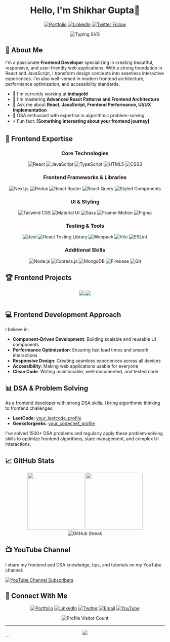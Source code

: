 <div align="center">
  
# Hello, I'm Shikhar Gupta👋

[![Portfolio](https://img.shields.io/badge/-Portfolio-000000?style=social&logo=react&logoColor=61DAFB)](https://shikhar-portfolio.vercel.app/)
[![LinkedIn](https://img.shields.io/badge/-LinkedIn-blue?style=flat-square&logo=Linkedin&logoColor=white)](https://www.linkedin.com/in/shikhar-gupta-98a15b197/)
[![Twitter Follow](https://img.shields.io/twitter/follow/your_twitter?style=social)](https://x.com/Shikhar00317518)

</div>

<p align="center">
  <img src="https://readme-typing-svg.herokuapp.com?font=Fira+Code&pause=1000&color=61DAFB&center=true&vCenter=true&width=435&lines=Frontend+Developer;React+Specialist;JavaScript+Enthusiast;UI%2FUX+Craftsman;DSA+Master" alt="Typing SVG" />
</p>

## 💫 About Me

I'm a passionate **Frontend Developer** specializing in creating beautiful, responsive, and user-friendly web applications. With a strong foundation in React and JavaScript, I transform design concepts into seamless interactive experiences. I'm also well-versed in modern frontend architecture, performance optimization, and accessibility standards.

- 🔭 I'm currently working at **indiagold**
- 🌱 I'm mastering **Advanced React Patterns and Frontend Architecture**
- 💬 Ask me about **React, JavaScript, Frontend Performance, UI/UX Implementation**
- 🧠 DSA enthusiast with expertise in algorithmic problem-solving
- ⚡ Fun fact: **[Something interesting about your frontend journey]**

## 🚀 Frontend Expertise

<div align="center">

### Core Technologies
![React](https://img.shields.io/badge/-React-61DAFB?style=for-the-badge&logo=react&logoColor=black)
![JavaScript](https://img.shields.io/badge/-JavaScript-F7DF1E?style=for-the-badge&logo=javascript&logoColor=black)
![TypeScript](https://img.shields.io/badge/-TypeScript-3178C6?style=for-the-badge&logo=typescript&logoColor=white)
![HTML5](https://img.shields.io/badge/-HTML5-E34F26?style=for-the-badge&logo=html5&logoColor=white)
![CSS3](https://img.shields.io/badge/-CSS3-1572B6?style=for-the-badge&logo=css3&logoColor=white)

### Frontend Frameworks & Libraries
![Next.js](https://img.shields.io/badge/-Next.js-000000?style=for-the-badge&logo=next.js&logoColor=white)
![Redux](https://img.shields.io/badge/-Redux-764ABC?style=for-the-badge&logo=redux&logoColor=white)
![React Router](https://img.shields.io/badge/-React_Router-CA4245?style=for-the-badge&logo=react-router&logoColor=white)
![React Query](https://img.shields.io/badge/-React_Query-FF4154?style=for-the-badge&logo=react-query&logoColor=white)
![Styled Components](https://img.shields.io/badge/-Styled_Components-DB7093?style=for-the-badge&logo=styled-components&logoColor=white)

### UI & Styling
![Tailwind CSS](https://img.shields.io/badge/-Tailwind_CSS-38B2AC?style=for-the-badge&logo=tailwind-css&logoColor=white)
![Material UI](https://img.shields.io/badge/-Material_UI-0081CB?style=for-the-badge&logo=material-ui&logoColor=white)
![Sass](https://img.shields.io/badge/-Sass-CC6699?style=for-the-badge&logo=sass&logoColor=white)
![Framer Motion](https://img.shields.io/badge/-Framer_Motion-0055FF?style=for-the-badge&logo=framer&logoColor=white)
![Figma](https://img.shields.io/badge/-Figma-F24E1E?style=for-the-badge&logo=figma&logoColor=white)

### Testing & Tools
![Jest](https://img.shields.io/badge/-Jest-C21325?style=for-the-badge&logo=jest&logoColor=white)
![React Testing Library](https://img.shields.io/badge/-RTL-E33332?style=for-the-badge&logo=testing-library&logoColor=white)
![Webpack](https://img.shields.io/badge/-Webpack-8DD6F9?style=for-the-badge&logo=webpack&logoColor=black)
![Vite](https://img.shields.io/badge/-Vite-646CFF?style=for-the-badge&logo=vite&logoColor=white)
![ESLint](https://img.shields.io/badge/-ESLint-4B32C3?style=for-the-badge&logo=eslint&logoColor=white)

### Additional Skills
![Node.js](https://img.shields.io/badge/-Node.js-339933?style=for-the-badge&logo=node.js&logoColor=white)
![Express.js](https://img.shields.io/badge/-Express.js-000000?style=for-the-badge&logo=express&logoColor=white)
![MongoDB](https://img.shields.io/badge/-MongoDB-47A248?style=for-the-badge&logo=mongodb&logoColor=white)
![Firebase](https://img.shields.io/badge/-Firebase-FFCA28?style=for-the-badge&logo=firebase&logoColor=black)
![Git](https://img.shields.io/badge/-Git-F05032?style=for-the-badge&logo=git&logoColor=white)

</div>

## 🏆 Frontend Projects

<div align="center">
  <a href="https://github.com/shikhar-9519/gfg-chrome-extension">
    <img align="center" src="https://github-readme-stats.vercel.app/api/pin/?username=yourusername&repo=react-project&theme=react" />
  </a>
  <a href="https://github.com/shikhar-9519/playtube">
    <img align="center" src="https://github-readme-stats.vercel.app/api/pin/?username=yourusername&repo=nextjs-project&theme=react" />
  </a>
</div>
<br />

## 💻 Frontend Development Approach

I believe in:
- **Component-Driven Development**: Building scalable and reusable UI components
- **Performance Optimization**: Ensuring fast load times and smooth interactions
- **Responsive Design**: Creating seamless experiences across all devices
- **Accessibility**: Making web applications usable for everyone
- **Clean Code**: Writing maintainable, well-documented, and tested code

## 📊 DSA & Problem Solving

As a frontend developer with strong DSA skills, I bring algorithmic thinking to frontend challenges:

- **LeetCode**: [your_leetcode_profile](https://leetcode.com/u/shikhar_at_lc/)
- **Geeksforgeeks**: [your_codechef_profile](https://www.geeksforgeeks.org/user/sgupta9519/)

I've solved 1500+ DSA problems and regularly apply these problem-solving skills to optimize frontend algorithms, state management, and complex UI interactions.

## 📈 GitHub Stats

<div align="center">
  <img height="180em" src="https://github-readme-stats.vercel.app/api?username=yourusername&show_icons=true&theme=react&include_all_commits=true&count_private=true" />
  <img height="180em" src="https://github-readme-stats.vercel.app/api/top-langs/?username=yourusername&layout=compact&langs_count=7&theme=react" />
</div>

<div align="center">
  <img src="https://github-readme-streak-stats.herokuapp.com/?user=yourusername&theme=react" alt="GitHub Streak" />
</div>

## 📺 YouTube Channel

I share my frontend and DSA knowledge, tips, and tutorials on my YouTube channel:

[![YouTube Channel Subscribers](https://img.shields.io/youtube/channel/subscribers/UC_YOUR_CHANNEL_ID?style=social)](https://www.youtube.com/@5minutescode)

## 🤝 Connect With Me

<div align="center">
  
[![Portfolio](https://img.shields.io/badge/-Portfolio-000000?style=for-the-badge&logo=react&logoColor=61DAFB)](https://shikhar-portfolio.vercel.app/)
[![LinkedIn](https://img.shields.io/badge/-LinkedIn-0077B5?style=for-the-badge&logo=linkedin&logoColor=white)](https://www.linkedin.com/in/shikhar-gupta-98a15b197/)
[![Twitter](https://img.shields.io/badge/-Twitter-1DA1F2?style=for-the-badge&logo=twitter&logoColor=white)](https://x.com/Shikhar00317518)
[![Email](https://img.shields.io/badge/-Email-D14836?style=for-the-badge&logo=gmail&logoColor=white)](mailto:sgupta.9519@gmail.com)
[![YouTube](https://img.shields.io/badge/-YouTube-FF0000?style=for-the-badge&logo=youtube&logoColor=white)](https://www.youtube.com/@5minutescode)
  
</div>

<div align="center">
  <img src="https://komarev.com/ghpvc/?username=yourusername&label=Profile%20views&color=61DAFB&style=flat" alt="Profile Visitor Count" />
</div>

---

<div align="center">
  <img src="https://forthebadge.com/images/badges/built-with-love.svg" />
</div>
```
